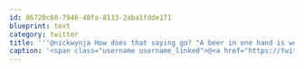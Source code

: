 ```yaml
---
id: 86720c60-7946-40fa-8133-2aba1fdde171
blueprint: text
category: twitter
title: '''@nickwynja How does that saying go? "A beer in one hand is worth 2 in the fridge?" or something like that.'
caption: '<span class="username username_linked">@<a href="https://twitter.com/nickwynja" title="Nick Wynja">nickwynja</a></span> How does that saying go? "A beer in one hand is worth 2 in the fridge?" or something like that.'
---
```

